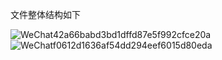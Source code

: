 文件整体结构如下

![WeChat42a66babd3bd1dffd87e5f992cfce20a](https://github.com/user-attachments/assets/c19fb619-d9c5-48f8-b1f6-7c837be85f48)
![WeChatf0612d1636af54dd294eef6015d80eda](https://github.com/user-attachments/assets/3ce408ae-d533-40f6-afbd-c95fbc880a2e)
